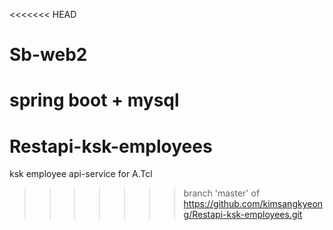 <<<<<<< HEAD
# Sb-web2
spring boot + mysql
=======
# Restapi-ksk-employees
ksk employee api-service for A.Tcl
>>>>>>> branch 'master' of https://github.com/kimsangkyeong/Restapi-ksk-employees.git
